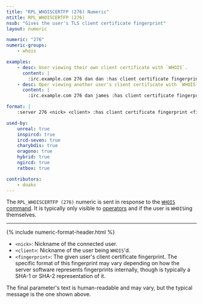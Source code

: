 ```yaml
---
title: "RPL_WHOISCERTFP (276) Numeric"
ntitle: RPL_WHOISCERTFP (276)
nsub: "Gives the user's TLS client certificate fingerprint"
layout: numeric

numeric: "276"
numeric-groups:
    - whois

examples:
    - desc: User viewing their own client certificate with `WHOIS`.
      content: |
        :irc.example.com 276 dan dan :has client certificate fingerprint 3fa1a6a32bb09eb3fca6e7b40b1bee79f755e8c6572683941b209edec7f7120f
    - desc: Oper viewing another user's client certificate with `WHOIS`.
      content: |
        :irc.example.com 276 dan james :has client certificate fingerprint AC3779517FB80BB24A6A482EEE1AB1E00EAA4A28

format: |
    :server 276 <nick> <client> :has client certificate fingerprint <fingerprint>

used-by:
    unreal: true
    inspircd: true
    ircd-seven: true
    charybdis: true
    oragono: true
    hybrid: true
    ngircd: true
    ratbox: true

contributors:
    - doaks
---
```

The `RPL_WHOISCERTFP (276)` numeric is sent in response to the [`WHOIS` command](../commands/whois.html). It is typically only visible to [operators](../commands/oper.html) and if the user is `WHOIS`ing themselves.

-----

{% include numeric-format-header.html %}

- `<nick>`: Nickname of the connected user.
- `<client>`: Nickname of the user being `WHOIS`'d.
- `<fingerprint>`: The given user's client certificate fingerprint. The specific format of this fingerprint may vary depending on how the server software represents fingerprints internally, though is typically a SHA-1 or SHA-2 representation of it.

The final parameter's text is human-readable and may vary, but the typical message is the one shown above.
